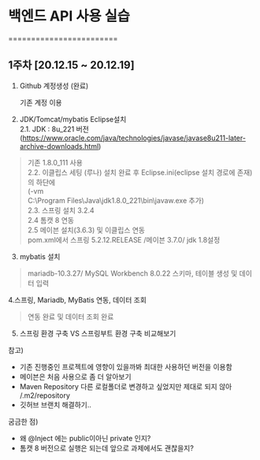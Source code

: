 # 백엔드 API 사용 실습
========================

## 1주차 [20.12.15 ~ 20.12.19]

1. Github 계정생성 (완료)
    
    기존 계정 이용

2. JDK/Tomcat/mybatis Eclipse설치  
2.1. JDK : 8u_221 버전 (https://www.oracle.com/java/technologies/javase/javase8u211-later-archive-downloads.html)  
  > 기존 1.8.0_111 사용  
2.2. 이클립스 세팅 (루나)
 > 설치 완료 후 Eclipse.ini(eclipse 설치 경로에 존재)의 하단에  
(-vm  
C:\Program Files\Java\jdk1.8.0_221\bin\javaw.exe 추가)  
2.3. 스프링 설치 3.2.4  
2.4 톰캣 8 연동  
2.5  메이븐 설치(3.6.3) 및 이클립스 연동  
 > pom.xml에서 스프링 5.2.12.RELEASE /메이븐 3.7.0/ jdk 1.8설정  


3. mybatis 설치
 > mariadb-10.3.27/ MySQL Workbench 8.0.22
 > 스키마, 테이블 생성 및 데이터 입력
 
4.스프링, Mariadb, MyBatis 연동, 데이터 조회
 > 연동 완료 및 데이터 조회 완료
 
5. 스프링 환경 구축 VS 스프링부트 환경 구축 비교해보기



참고)   
- 기존 진행중인 프로젝트에 영향이 있을까봐 최대한 사용하던 버전을 이용함 
- 메이븐은 처음 사용으로 좀 더 알아보기 
- Maven Repository 다른 로컬폴더로 변경하고 싶었지만 제대로 되지 않아 /.m2/repository 
- 깃허브 브랜치 해결하기..

굼금한 점)   
- 왜    @Inject 에는 public이아닌   private 인지? 
- 톰캣 8 버전으로 실행은 되는데 앞으로 과제에서도 괜찮을지?




